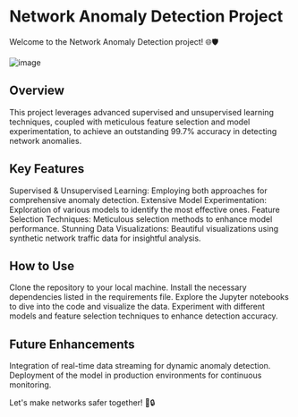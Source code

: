 # Network Anomaly Detection Project

Welcome to the Network Anomaly Detection project! 🌐🛡️

![image](https://github.com/jvmolu/Network-Anomaly-Detection/assets/44413960/ce9de652-227b-4a0f-9563-03e97ef532de)

## Overview
This project leverages advanced supervised and unsupervised learning techniques, coupled with meticulous feature selection and model experimentation, to achieve an outstanding 99.7% accuracy in detecting network anomalies.

## Key Features
Supervised & Unsupervised Learning: Employing both approaches for comprehensive anomaly detection.
Extensive Model Experimentation: Exploration of various models to identify the most effective ones.
Feature Selection Techniques: Meticulous selection methods to enhance model performance.
Stunning Data Visualizations: Beautiful visualizations using synthetic network traffic data for insightful analysis.

## How to Use
Clone the repository to your local machine.
Install the necessary dependencies listed in the requirements file.
Explore the Jupyter notebooks to dive into the code and visualize the data.
Experiment with different models and feature selection techniques to enhance detection accuracy.

## Future Enhancements
Integration of real-time data streaming for dynamic anomaly detection.
Deployment of the model in production environments for continuous monitoring.

Let's make networks safer together! 🚀🔒
